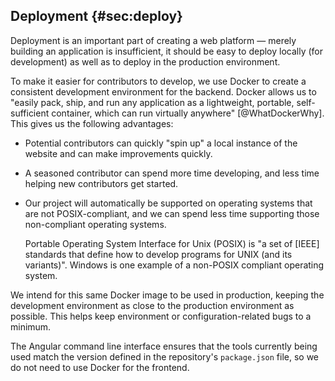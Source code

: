 ## Deployment {#sec:deploy}

Deployment is an important part of creating a web platform — merely building an application is insufficient, it should be easy to deploy locally (for development) as well as to deploy in the production environment.

To make it easier for contributors to develop, we use Docker to create a consistent development environment for the backend. Docker allows us to "easily pack, ship, and run any application as a lightweight, portable, self-sufficient container, which can run virtually anywhere" [@WhatDockerWhy]. This gives us the following advantages:

- Potential contributors can quickly "spin up" a local instance of the website and can make improvements quickly.
- A seasoned contributor can spend more time developing, and less time helping new contributors get started.
- Our project will automatically be supported on operating systems that are not POSIX-compliant, and we can spend less time supporting those non-compliant operating systems.

    Portable Operating System Interface for Unix (POSIX) is "a set of [IEEE] standards that define how to develop programs for UNIX (and its variants)". Windows is one example of a non-POSIX compliant operating system.

We intend for this same Docker image to be used in production, keeping the development environment as close to the production environment as possible. This helps keep environment or configuration-related bugs to a minimum.

The Angular command line interface ensures that the tools currently being used match the version defined in the repository's `package.json` file, so we do not need to use Docker for the frontend.

<!-- TODO: add actual docker config discussion in implementation -->
